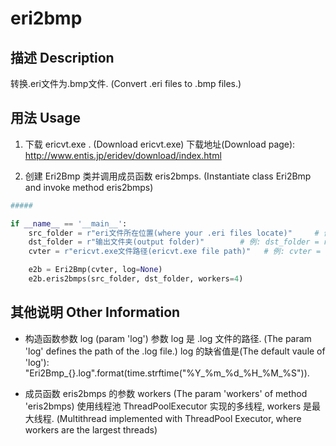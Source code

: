 # eri2bmp
## 描述 Description
转换.eri文件为.bmp文件. (Convert .eri files to .bmp files.)

## 用法 Usage
1. 下载 ericvt.exe . (Download ericvt.exe)
下载地址(Download page): http://www.entis.jp/eridev/download/index.html

2. 创建 Eri2Bmp 类并调用成员函数 eris2bmps. (Instantiate class Eri2Bmp and invoke method eris2bmps)
```python
#####

if __name__ == '__main__':
    src_folder = r"eri文件所在位置(where your .eri files locate)"     # 例: src_folder = r"D:\Downloads\ev"
    dst_folder = r"输出文件夹(output folder)"        # 例: dst_folder = r"D:\output\4"
    cvter = r"ericvt.exe文件路径(ericvt.exe file path)"   # 例: cvter = r"D:\Downloads\ericvt\ericvt.exe"

    e2b = Eri2Bmp(cvter, log=None)
    e2b.eris2bmps(src_folder, dst_folder, workers=4)
```

## 其他说明 Other Information
+ 构造函数参数 log (param 'log')
参数 log 是 .log 文件的路径.  (The param 'log' defines the path of the .log file.)
log 的缺省值是(The default vaule of 'log'): "Eri2Bmp_{}.log".format(time.strftime("%Y_%m_%d_%H_%M_%S")). 

+ 成员函数 eris2bmps 的参数 workers (The param 'workers' of method 'eris2bmps)
使用线程池 ThreadPoolExecutor 实现的多线程, workers 是最大线程. (Multithread implemented with ThreadPool Executor, where workers are the largest threads)
